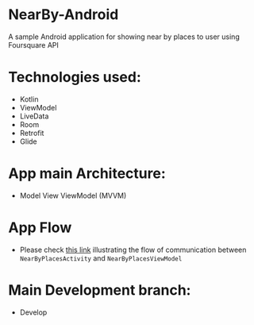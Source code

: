 # NearBy-Android

A sample Android application for showing near by places to user using Foursquare API

# Technologies used: 
- Kotlin
- ViewModel
- LiveData
- Room
- Retrofit
- Glide
# App main Architecture:
- Model View ViewModel (MVVM)
# App Flow
- Please check [this link](https://i.postimg.cc/Cxf9tzkP/Send-request-flow-chart.png) illustrating the flow of communication between `NearByPlacesActivity` and `NearByPlacesViewModel`
# Main Development branch:
- Develop
